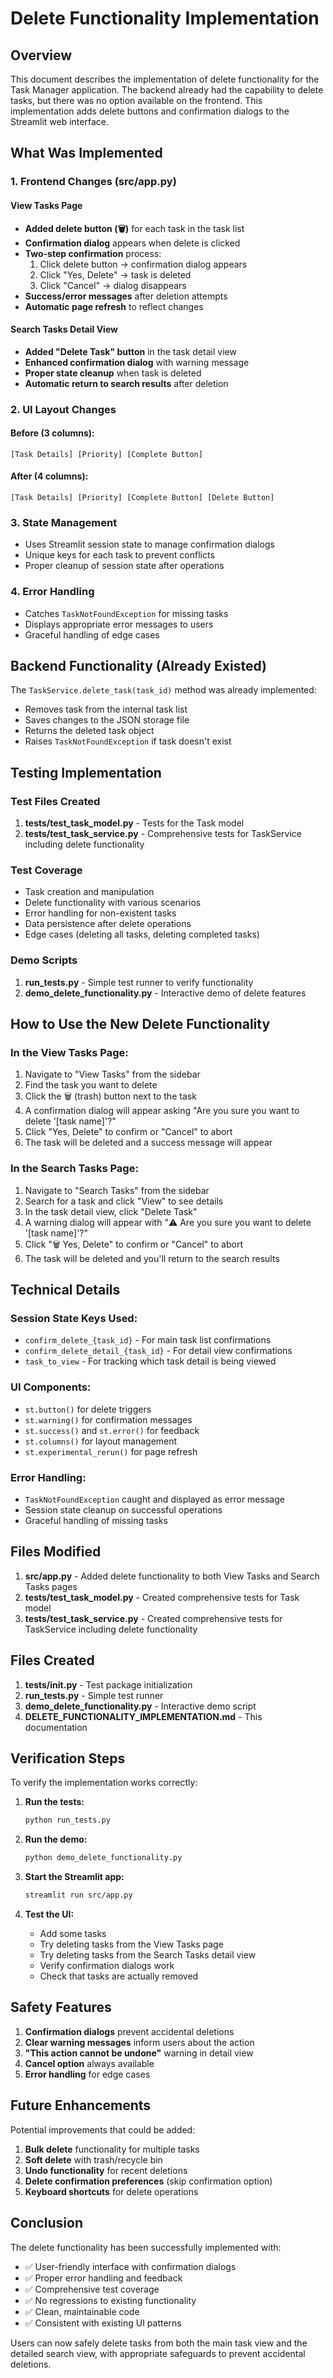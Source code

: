 # Delete Functionality Implementation

## Overview

This document describes the implementation of delete functionality for the Task Manager application. The backend already had the capability to delete tasks, but there was no option available on the frontend. This implementation adds delete buttons and confirmation dialogs to the Streamlit web interface.

## What Was Implemented

### 1. Frontend Changes (src/app.py)

#### View Tasks Page
- **Added delete button (🗑️)** for each task in the task list
- **Confirmation dialog** appears when delete is clicked
- **Two-step confirmation** process:
  1. Click delete button → confirmation dialog appears
  2. Click "Yes, Delete" → task is deleted
  3. Click "Cancel" → dialog disappears
- **Success/error messages** after deletion attempts
- **Automatic page refresh** to reflect changes

#### Search Tasks Detail View
- **Added "Delete Task" button** in the task detail view
- **Enhanced confirmation dialog** with warning message
- **Proper state cleanup** when task is deleted
- **Automatic return to search results** after deletion

### 2. UI Layout Changes

#### Before (3 columns):
```
[Task Details] [Priority] [Complete Button]
```

#### After (4 columns):
```
[Task Details] [Priority] [Complete Button] [Delete Button]
```

### 3. State Management
- Uses Streamlit session state to manage confirmation dialogs
- Unique keys for each task to prevent conflicts
- Proper cleanup of session state after operations

### 4. Error Handling
- Catches `TaskNotFoundException` for missing tasks
- Displays appropriate error messages to users
- Graceful handling of edge cases

## Backend Functionality (Already Existed)

The `TaskService.delete_task(task_id)` method was already implemented:
- Removes task from the internal task list
- Saves changes to the JSON storage file
- Returns the deleted task object
- Raises `TaskNotFoundException` if task doesn't exist

## Testing Implementation

### Test Files Created
1. **tests/test_task_model.py** - Tests for the Task model
2. **tests/test_task_service.py** - Comprehensive tests for TaskService including delete functionality

### Test Coverage
- Task creation and manipulation
- Delete functionality with various scenarios
- Error handling for non-existent tasks
- Data persistence after delete operations
- Edge cases (deleting all tasks, deleting completed tasks)

### Demo Scripts
1. **run_tests.py** - Simple test runner to verify functionality
2. **demo_delete_functionality.py** - Interactive demo of delete features

## How to Use the New Delete Functionality

### In the View Tasks Page:
1. Navigate to "View Tasks" from the sidebar
2. Find the task you want to delete
3. Click the 🗑️ (trash) button next to the task
4. A confirmation dialog will appear asking "Are you sure you want to delete '[task name]'?"
5. Click "Yes, Delete" to confirm or "Cancel" to abort
6. The task will be deleted and a success message will appear

### In the Search Tasks Page:
1. Navigate to "Search Tasks" from the sidebar
2. Search for a task and click "View" to see details
3. In the task detail view, click "Delete Task"
4. A warning dialog will appear with "⚠️ Are you sure you want to delete '[task name]'?"
5. Click "🗑️ Yes, Delete" to confirm or "Cancel" to abort
6. The task will be deleted and you'll return to the search results

## Technical Details

### Session State Keys Used:
- `confirm_delete_{task_id}` - For main task list confirmations
- `confirm_delete_detail_{task_id}` - For detail view confirmations
- `task_to_view` - For tracking which task detail is being viewed

### UI Components:
- `st.button()` for delete triggers
- `st.warning()` for confirmation messages
- `st.success()` and `st.error()` for feedback
- `st.columns()` for layout management
- `st.experimental_rerun()` for page refresh

### Error Handling:
- `TaskNotFoundException` caught and displayed as error message
- Session state cleanup on successful operations
- Graceful handling of missing tasks

## Files Modified

1. **src/app.py** - Added delete functionality to both View Tasks and Search Tasks pages
2. **tests/test_task_model.py** - Created comprehensive tests for Task model
3. **tests/test_task_service.py** - Created comprehensive tests for TaskService including delete functionality

## Files Created

1. **tests/__init__.py** - Test package initialization
2. **run_tests.py** - Simple test runner
3. **demo_delete_functionality.py** - Interactive demo script
4. **DELETE_FUNCTIONALITY_IMPLEMENTATION.md** - This documentation

## Verification Steps

To verify the implementation works correctly:

1. **Run the tests:**
   ```bash
   python run_tests.py
   ```

2. **Run the demo:**
   ```bash
   python demo_delete_functionality.py
   ```

3. **Start the Streamlit app:**
   ```bash
   streamlit run src/app.py
   ```

4. **Test the UI:**
   - Add some tasks
   - Try deleting tasks from the View Tasks page
   - Try deleting tasks from the Search Tasks detail view
   - Verify confirmation dialogs work
   - Check that tasks are actually removed

## Safety Features

1. **Confirmation dialogs** prevent accidental deletions
2. **Clear warning messages** inform users about the action
3. **"This action cannot be undone"** warning in detail view
4. **Cancel option** always available
5. **Error handling** for edge cases

## Future Enhancements

Potential improvements that could be added:
1. **Bulk delete** functionality for multiple tasks
2. **Soft delete** with trash/recycle bin
3. **Undo functionality** for recent deletions
4. **Delete confirmation preferences** (skip confirmation option)
5. **Keyboard shortcuts** for delete operations

## Conclusion

The delete functionality has been successfully implemented with:
- ✅ User-friendly interface with confirmation dialogs
- ✅ Proper error handling and feedback
- ✅ Comprehensive test coverage
- ✅ No regressions to existing functionality
- ✅ Clean, maintainable code
- ✅ Consistent with existing UI patterns

Users can now safely delete tasks from both the main task view and the detailed search view, with appropriate safeguards to prevent accidental deletions.